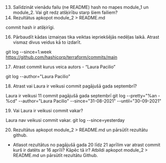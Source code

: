 13. Salīdzināt vienādu failu (ne README) hash no mapes module_1 un module_2. Vai git redz atšķirību starp šiem failiem?
14. Rezultātus apkopot module_2 > README.md

commit hash ir atšķirīgi. 

16. Pārbaudīt kādas izmaiņas tika veiktas iepriekšējās nedēļas laikā. Atrast vismaz divus veidus kā to izdarīt.

git log --since=1.week
https://github.com/hashicorp/terraform/commits/main

17. Atrast commit kurus veica autors - “Laura Pacilio”

git log --author="Laura Pacilio"

18. Atrast vai Laura ir veikusi commit pagājušā gada septembrī?

Laura ir veikusi 11 commit pagājušā gada septembrī
git log --pretty="%an - %cd" --author="Laura Pacilio" --since="31-08-2021" --until="30-09-2021"

19. Vai Laura ir veikusi commit vakar?

Laura nav veikusi commit vakar. 
git log --since=yesterday

20. Rezultātus apkopot module_2 > README.md un pārsūtīt rezultātu github.

* Atlasot rezultātus no pagājušā gada 20 līdz 21 aprīlim var atrast commit kurš ir datēts ar 16 aprīli? Kāpēc tā ir? Atbildi apkopot module_2 > README.md un pārsūtīt rezultātu Github.